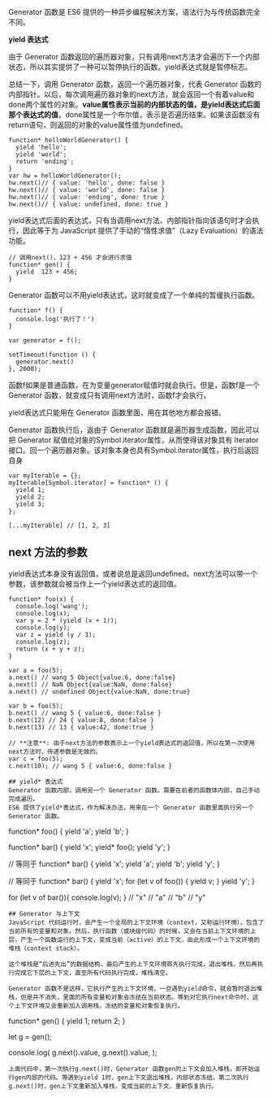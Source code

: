 Generator 函数是 ES6 提供的一种异步编程解决方案，语法行为与传统函数完全不同。

**yield 表达式**

由于 Generator 函数返回的遍历器对象，只有调用next方法才会遍历下一个内部状态，所以其实提供了一种可以暂停执行的函数。yield表达式就是暂停标志。

总结一下，调用 Generator 函数，返回一个遍历器对象，代表 Generator 函数的内部指针。以后，每次调用遍历器对象的next方法，就会返回一个有着value和done两个属性的对象。**value属性表示当前的内部状态的值，是yield表达式后面那个表达式的值**，done属性是一个布尔值，表示是否遍历结束。如果该函数没有return语句，则返回的对象的value属性值为undefined。
```
function* helloWorldGenerator() {
  yield 'hello';
  yield 'world';
  return 'ending';
}
var hw = helloWorldGenerator();
hw.next()// { value: 'hello', done: false }
hw.next()// { value: 'world', done: false }
hw.next()// { value: 'ending', done: true }
hw.next()// { value: undefined, done: true }
```
yield表达式后面的表达式，只有当调用next方法、内部指针指向该语句时才会执行，因此等于为 JavaScript 提供了手动的“惰性求值”（Lazy Evaluation）的语法功能。
```
// 调用next()，123 + 456 才会进行求值
function* gen() {
  yield  123 + 456;
}
```
Generator 函数可以不用yield表达式，这时就变成了一个单纯的暂缓执行函数。
```
function* f() {
  console.log('执行了！')
}

var generator = f();

setTimeout(function () {
  generator.next()
}, 2000);
```
函数f如果是普通函数，在为变量generator赋值时就会执行。但是，函数f是一个 Generator 函数，就变成只有调用next方法时，函数f才会执行。

yield表达式只能用在 Generator 函数里面，用在其他地方都会报错。

Generator 函数执行后，返由于 Generator 函数就是遍历器生成函数，因此可以把 Generator 赋值给对象的Symbol.iterator属性，从而使得该对象具有 Iterator 接口。回一个遍历器对象。该对象本身也具有Symbol.iterator属性，执行后返回自身
```
var myIterable = {};
myIterable[Symbol.iterator] = function* () {
  yield 1;
  yield 2;
  yield 3;
};

[...myIterable] // [1, 2, 3]
```
## next 方法的参数
yield表达式本身没有返回值，或者说总是返回undefined。next方法可以带一个参数，该参数就会被当作上一个yield表达式的返回值。
```
function* foo(x) {
  console.log('wang');
  console.log(x);
  var y = 2 * (yield (x + 1));
  console.log(y);
  var z = yield (y / 3);
  console.log(z);
  return (x + y + z);
}

var a = foo(5);
a.next() // wang 5 Object{value:6, done:false}
a.next() // NaN Object{value:NaN, done:false}
a.next() // undefined Object{value:NaN, done:true}

var b = foo(5);
b.next() // wang 5 { value:6, done:false }
b.next(12) // 24 { value:8, done:false }
b.next(13) // 13 { value:42, done:true }

// **注意**: 由于next方法的参数表示上一个yield表达式的返回值，所以在第一次使用next方法时，传递参数是无效的。
var c = foo(5);
c.next(10); // wang 5 { value:6, done:false }

## yield* 表达式
Generator 函数内部，调用另一个 Generator 函数。需要在前者的函数体内部，自己手动完成遍历。
ES6 提供了yield*表达式，作为解决办法，用来在一个 Generator 函数里面执行另一个 Generator 函数。
```
function* foo() {
  yield 'a';
  yield 'b';
}

function* bar() {
  yield 'x';
  yield* foo();
  yield 'y';
}

// 等同于
function* bar() {
  yield 'x';
  yield 'a';
  yield 'b';
  yield 'y';
}

// 等同于
function* bar() {
  yield 'x';
  for (let v of foo()) {
    yield v;
  }
  yield 'y';
}

for (let v of bar()){
  console.log(v);
}
// "x"
// "a"
// "b"
// "y"
```
## Generator 与上下文
JavaScript 代码运行时，会产生一个全局的上下文环境（context，又称运行环境），包含了当前所有的变量和对象。然后，执行函数（或块级代码）的时候，又会在当前上下文环境的上层，产生一个函数运行的上下文，变成当前（active）的上下文，由此形成一个上下文环境的堆栈（context stack）。

这个堆栈是“后进先出”的数据结构，最后产生的上下文环境首先执行完成，退出堆栈，然后再执行完成它下层的上下文，直至所有代码执行完成，堆栈清空。

Generator 函数不是这样，它执行产生的上下文环境，一旦遇到yield命令，就会暂时退出堆栈，但是并不消失，里面的所有变量和对象会冻结在当前状态。等到对它执行next命令时，这个上下文环境又会重新加入调用栈，冻结的变量和对象恢复执行。
```
function* gen() {
  yield 1;
  return 2;
}

let g = gen();

console.log(
  g.next().value,
  g.next().value,
);
```
上面代码中，第一次执行g.next()时，Generator 函数gen的上下文会加入堆栈，即开始运行gen内部的代码。等遇到yield 1时，gen上下文退出堆栈，内部状态冻结。第二次执行g.next()时，gen上下文重新加入堆栈，变成当前的上下文，重新恢复执行。
